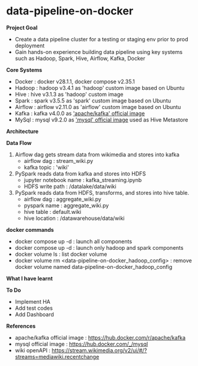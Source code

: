 # data-pipeline-on-docker

**Project Goal**
- Create a data pipeline cluster for a testing or staging env prior to prod deployment
- Gain hands-on experience building data pipeline using key systems such as Hadoop, Spark, Hive, Airflow, Kafka, Docker

**Core Systems**
- Docker : docker v28.1.1, docker compose v2.35.1
- Hadoop : hadoop v3.4.1 as 'hadoop' custom image based on Ubuntu 
- Hive : hive v3.1.3 as 'hadoop' custom image
- Spark : spark v3.5.5 as 'spark' custom image based on Ubuntu
- Airflow : airflow v2.11.0 as 'airflow' custom image based on Ubuntu
- Kafka : kafka v4.0.0 as ['apache/kafka' official image](https://hub.docker.com/r/apache/kafka)
- MySql : mysql v9.2.0 as ['mysql' official image](https://hub.docker.com/_/mysql) used as Hive Metastore 

**Architecture**

**Data Flow**
1. Airflow dag gets stream data from wikimedia and stores into kafka
   - airflow dag : stream_wiki.py
   - kafka topic : 'wiki'
2. PySpark reads data from kafka and stores into HDFS
   - jupyter notebook name : kafka_streaming.ipynb
   - HDFS write path : /datalake/data/wiki
3. PySpark reads data from HDFS, transforms, and stores into hive table.
   - airflow dag : aggregate_wiki.py
   - pyspark name : aggregate_wiki.py
   - hive table : default.wiki
   - hive location : /datawarehouse/data/wiki

**docker commands**
- docker compose up -d : launch all components
- docker compose up -d <hadoop spark> : launch only hadoop and spark components
- docker volume ls : list docker volume
- docker volume rm <data-pipeline-on-docker_hadoop_config> : remove docker volume named data-pipeline-on-docker_hadoop_config


**What I have learnt**

**To Do**
- Implement HA
- Add test codes
- Add Dashboard

**References**
- apache/kafka official image : https://hub.docker.com/r/apache/kafka
- mysql official image : https://hub.docker.com/_/mysql
- wiki openAPI : https://stream.wikimedia.org/v2/ui/#/?streams=mediawiki.recentchange

